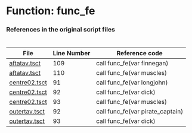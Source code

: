 # Function: func_fe 
### References in the original script files

#

| File | Line Number | Reference code |
| --- | --- | --- |
| [aftatav.tsct](../../../out/aftatav.tsct#L109) | 109 | call func_fe(var finnegan) |
| [aftatav.tsct](../../../out/aftatav.tsct#L110) | 110 | call func_fe(var muscles) |
| [centre02.tsct](../../../out/centre02.tsct#L91) | 91 | call func_fe(var longjohn) |
| [centre02.tsct](../../../out/centre02.tsct#L92) | 92 | call func_fe(var dick) |
| [centre02.tsct](../../../out/centre02.tsct#L93) | 93 | call func_fe(var muscles) |
| [outertav.tsct](../../../out/outertav.tsct#L92) | 92 | call func_fe(var pirate_captain) |
| [outertav.tsct](../../../out/outertav.tsct#L93) | 93 | call func_fe(var dick) |
